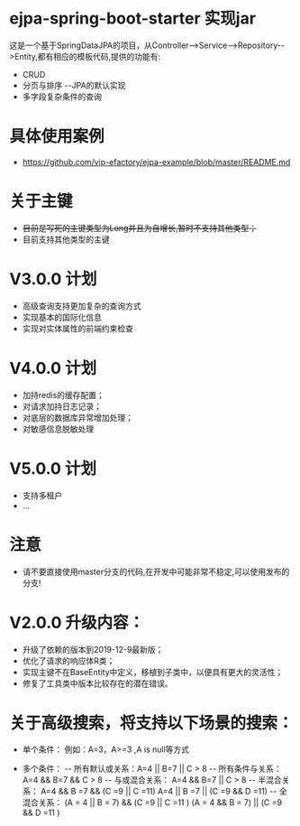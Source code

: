 # ejpa-spring-boot-starter 实现jar
这是一个基于SpringDataJPA的项目，从Controller-->Service-->Repository-->Entity,都有相应的模板代码,提供的功能有:
- CRUD
- 分页与排序 --JPA的默认实现
- 多字段复杂条件的查询

# 具体使用案例
- https://github.com/vip-efactory/ejpa-example/blob/master/README.md


# 关于主键
- ~~目前是写死的主键类型为Long并且为自增长,暂时不支持其他类型；~~
- 目前支持其他类型的主键

# V3.0.0 计划
- 高级查询支持更加复杂的查询方式
- 实现基本的国际化信息
- 实现对实体属性的前端约束检查

# V4.0.0 计划
- 加持redis的缓存配置；
- 对请求加持日志记录；
- 对底层的数据库异常增加处理；
- 对敏感信息脱敏处理

# V5.0.0 计划
- 支持多租户
- ...

# 注意
- 请不要直接使用master分支的代码,在开发中可能非常不稳定,可以使用发布的分支!

# V2.0.0 升级内容：
- 升级了依赖的版本到2019-12-9最新版；
- 优化了请求的响应体R类；
- 实现主键不在BaseEntity中定义，移植到子类中，以便具有更大的灵活性；
- 修复了工具类中版本比较存在的潜在错误。


# 关于高级搜索，将支持以下场景的搜索：
- 单个条件：
    例如：A=3，A>=3 ,A is null等方式
   
- 多个条件：
    -- 所有默认或关系：A=4 || B=7 || C > 8
    -- 所有条件与关系：A=4 && B=7 && C > 8
    -- 与或混合关系：
        A=4 && B=7 || C > 8
    -- 半混合关系：
        A=4 && B =7 && (C =9 || C =11)
        A=4 || B =7 || (C =9 && D =11)
    -- 全混合关系：
        (A = 4 || B = 7) && (C =9 || C =11 )
        (A = 4 && B = 7) || (C =9 && D =11 )
